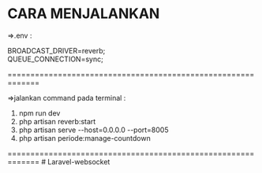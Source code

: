 # CARA MENJALANKAN

=>.env :

BROADCAST_DRIVER=reverb;
</br>
QUEUE_CONNECTION=sync;

=============================================================

=>jalankan command pada terminal :

1. npm run dev
2. php artisan reverb:start
3. php artisan serve --host=0.0.0.0 --port=8005
4. php artisan periode:manage-countdown

=============================================================
#   L a r a v e l - w e b s o c k e t  
 